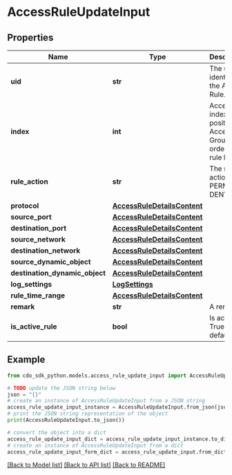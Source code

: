 # AccessRuleUpdateInput


## Properties

Name | Type | Description | Notes
------------ | ------------- | ------------- | -------------
**uid** | **str** | The unique identifier of the Access Rule. | 
**index** | **int** | Access rule index position in Access Group ordered rule list. | [optional] 
**rule_action** | **str** | The rule&#39;s action: PERMIT or DENY. | [optional] 
**protocol** | [**AccessRuleDetailsContent**](AccessRuleDetailsContent.md) |  | [optional] 
**source_port** | [**AccessRuleDetailsContent**](AccessRuleDetailsContent.md) |  | [optional] 
**destination_port** | [**AccessRuleDetailsContent**](AccessRuleDetailsContent.md) |  | [optional] 
**source_network** | [**AccessRuleDetailsContent**](AccessRuleDetailsContent.md) |  | [optional] 
**destination_network** | [**AccessRuleDetailsContent**](AccessRuleDetailsContent.md) |  | [optional] 
**source_dynamic_object** | [**AccessRuleDetailsContent**](AccessRuleDetailsContent.md) |  | [optional] 
**destination_dynamic_object** | [**AccessRuleDetailsContent**](AccessRuleDetailsContent.md) |  | [optional] 
**log_settings** | [**LogSettings**](LogSettings.md) |  | [optional] 
**rule_time_range** | [**AccessRuleDetailsContent**](AccessRuleDetailsContent.md) |  | [optional] 
**remark** | **str** | A remark. | [optional] 
**is_active_rule** | **bool** | Is active. True by default | [optional] 

## Example

```python
from cdo_sdk_python.models.access_rule_update_input import AccessRuleUpdateInput

# TODO update the JSON string below
json = "{}"
# create an instance of AccessRuleUpdateInput from a JSON string
access_rule_update_input_instance = AccessRuleUpdateInput.from_json(json)
# print the JSON string representation of the object
print(AccessRuleUpdateInput.to_json())

# convert the object into a dict
access_rule_update_input_dict = access_rule_update_input_instance.to_dict()
# create an instance of AccessRuleUpdateInput from a dict
access_rule_update_input_form_dict = access_rule_update_input.from_dict(access_rule_update_input_dict)
```
[[Back to Model list]](../README.md#documentation-for-models) [[Back to API list]](../README.md#documentation-for-api-endpoints) [[Back to README]](../README.md)



